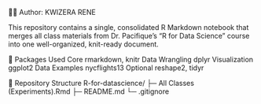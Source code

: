 👨‍💻 Author: KWIZERA RENE

This repository contains a single, consolidated R Markdown notebook that merges all class materials from Dr. Pacifique’s “R for Data Science” course into one well-organized, knit-ready document.


🧩 Packages Used
Core	rmarkdown, knitr
Data Wrangling	dplyr
Visualization	ggplot2
Data Examples	nycflights13
Optional	reshape2, tidyr

📁 Repository Structure
R-for-datascience/
├─ All Classes (Experiments).Rmd
├─ README.md
└─ .gitignore
